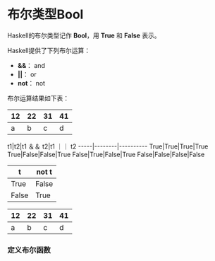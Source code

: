 布尔类型Bool
===================================
Haskell的布尔类型记作 **Bool**，用 **True** 和 **False** 表示。

Haskell提供了下列布尔运算：

+ **&&**：   and
+ **||**：   or
+ **not**：  not

布尔运算结果如下表：

12|22|31|41
--|--|--|--
a|b|c|d

t1|t2|t1 ＆＆ t2|t1 ｜｜ t2
-----|--------|----------
True|True|True|True
True|False|False|True
False|True|False|True
False|False|False|False

t|not t
--|-----
True|False
False|True


12|22|31|41
--|--|--|--
a|b|c|d

### 定义布尔函数
